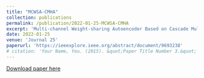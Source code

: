 ```yaml
---
title: "MCWSA-CMHA"
collection: publications
permalink: /publication/2022-01-25-MCWSA-CMHA
excerpt: 'Multi-channel Weight-sharing Autoencoder Based on Cascade Multi-head Attention for Multimodal Emotion Recognition'
date: 2022-01-25
venue: 'Journal 25'
paperurl: 'https://ieeexplore.ieee.org/abstract/document/9693238'
# citation: 'Your Name, You. (2015). &quot;Paper Title Number 3.&quot; <i>Journal 1</i>. 1(3).'
---
```


[Download paper here](https://ieeexplore.ieee.org/abstract/document/9693238)
